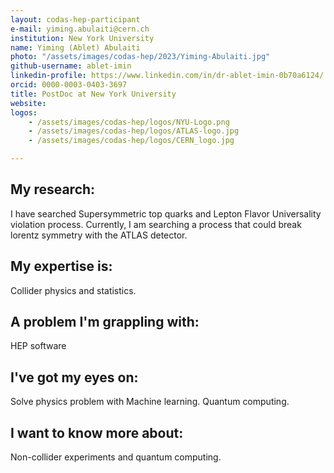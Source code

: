 ```yaml
---
layout: codas-hep-participant
e-mail: yiming.abulaiti@cern.ch
institution: New York University
name: Yiming (Ablet) Abulaiti
photo: "/assets/images/codas-hep/2023/Yiming-Abulaiti.jpg"
github-username: ablet-imin
linkedin-profile: https://www.linkedin.com/in/dr-ablet-imin-0b70a6124/
orcid: 0000-0003-0403-3697
title: PostDoc at New York University
website:
logos:
    - /assets/images/codas-hep/logos/NYU-Logo.png
    - /assets/images/codas-hep/logos/ATLAS-logo.jpg
    - /assets/images/codas-hep/logos/CERN_logo.jpg

---
```


## My research:
I have searched Supersymmetric top quarks and Lepton Flavor Universality violation process. Currently, I am searching a process that could break lorentz symmetry with the ATLAS detector.
## My expertise is:
Collider physics and statistics.

## A problem I'm grappling with:
HEP software

## I've got my eyes on:
Solve physics problem with Machine learning. Quantum computing.

## I want to know more about:
Non-collider experiments and quantum computing.
